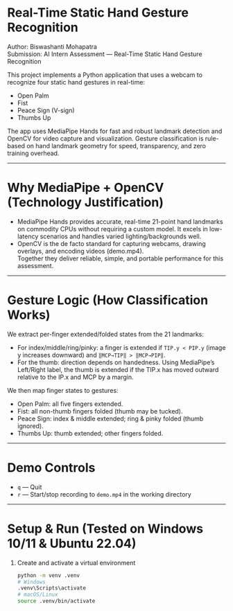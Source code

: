 # Real-Time Static Hand Gesture Recognition

Author: Biswashanti Mohapatra  
Submission: AI Intern Assessment — Real-Time Static Hand Gesture Recognition  

This project implements a Python application that uses a webcam to recognize four static hand gestures in real-time:
- Open Palm
- Fist
- Peace Sign (V-sign)
- Thumbs Up

The app uses MediaPipe Hands for fast and robust landmark detection and OpenCV for video capture and visualization. Gesture classification is rule-based on hand landmark geometry for speed, transparency, and zero training overhead.

---

# Why MediaPipe + OpenCV (Technology Justification)
- MediaPipe Hands provides accurate, real-time 21-point hand landmarks on commodity CPUs without requiring a custom model. It excels in low-latency scenarios and handles varied lighting/backgrounds well.
- OpenCV is the de facto standard for capturing webcams, drawing overlays, and encoding videos (demo.mp4).  
Together they deliver reliable, simple, and portable performance for this assessment.

---

# Gesture Logic (How Classification Works)
We extract per-finger extended/folded states from the 21 landmarks:
- For index/middle/ring/pinky: a finger is extended if `TIP.y < PIP.y` (image y increases downward) and `‖MCP→TIP‖ > ‖MCP→PIP‖`.
- For the thumb: direction depends on handedness. Using MediaPipe’s Left/Right label, the thumb is extended if the TIP.x has moved outward relative to the IP.x and MCP by a margin.

We then map finger states to gestures:
- Open Palm: all five fingers extended.  
- Fist: all non-thumb fingers folded (thumb may be tucked).  
- Peace Sign: index & middle extended; ring & pinky folded (thumb ignored).  
- Thumbs Up: thumb extended; other fingers folded.

---

# Demo Controls
- `q` — Quit  
- `r` — Start/stop recording to `demo.mp4` in the working directory  

---

# Setup & Run (Tested on Windows 10/11 & Ubuntu 22.04)
1. Create and activate a virtual environment
   ```bash
   python -m venv .venv
   # Windows
   .venv\Scripts\activate
   # macOS/Linux
   source .venv/bin/activate
